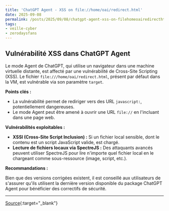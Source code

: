 ```yaml
---
title: 'ChatGPT Agent - XSS on file://home/oai/redirect.html'
date: 2025-09-08
permalink: /posts/2025/09/08/chatgpt-agent-xss-on-filehomeoairedirecthtml/
tags:
- veille-cyber
- zerodaysfans
---
```

## Vulnérabilité XSS dans ChatGPT Agent

Le mode Agent de ChatGPT, qui utilise un navigateur dans une machine virtuelle distante, est affecté par une vulnérabilité de Cross-Site Scripting (XSS). Le fichier `file:///home/oai/redirect.html`, présent par défaut dans la VM, est vulnérable via son paramètre `target`.

**Points clés :**

*   La vulnérabilité permet de rediriger vers des URL `javascript:`, potentiellement dangereuses.
*   Le mode Agent peut être amené à ouvrir une URL `file://` en l'incluant dans une page web.

**Vulnérabilités exploitables :**

*   **XSSI (Cross-Site Script Inclusion) :** Si un fichier local sensible, dont le contenu est un script JavaScript valide, est chargé.
*   **Lecture de fichiers locaux via SpectreJS :** Des attaquants avancés peuvent utiliser SpectreJS pour lire n'importe quel fichier local en le chargeant comme sous-ressource (image, script, etc.).

**Recommandations :**

Bien que des versions corrigées existent, il est conseillé aux utilisateurs de s'assurer qu'ils utilisent la dernière version disponible du package ChatGPT Agent pour bénéficier des correctifs de sécurité.

---
[Source](https://github.com/google/security-research/security/advisories/GHSA-fhcg-rg39-8mv6){:target="_blank"}
